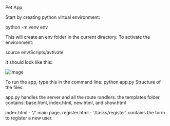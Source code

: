 Pet App

Start by creating python virtual environment: 

python -m venv env

This will create an env folder in the current directory. To activate the environment: 

source env/Scripts/avtivate

It should look like this: 

![image](https://github.com/pineapplepeachypie/pet_app/assets/126367511/750f38d2-f98c-4985-bfe5-cfcd3d87f21e)

To run the app, type this in the command line: python app.py
Structure of the files:

app.py handles the server and all the route randlers. 
the templates folder contains: base.html, index.html, new.html, and show.html

index.html - '/' main page. 
register.html - '/tasks/register' contains the form to register a new user. 
